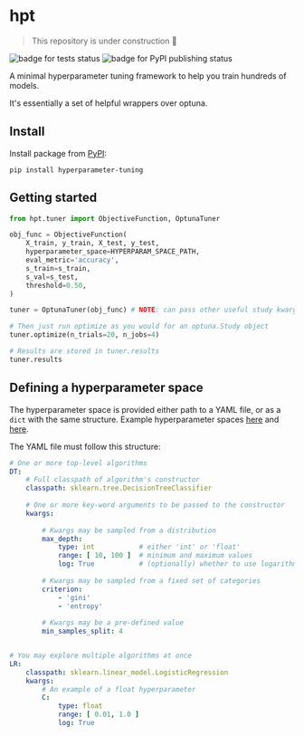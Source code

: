 # hpt

> This repository is under construction :construction:

![badge for tests status](https://github.com/AndreFCruz/hpt/actions/workflows/python-package.yml/badge.svg)
![badge for PyPI publishing status](https://github.com/AndreFCruz/hpt/actions/workflows/python-publish.yml/badge.svg)

A minimal hyperparameter tuning framework to help you train hundreds of models.

It's essentially a set of helpful wrappers over optuna.


## Install

Install package from [PyPI](https://pypi.org/project/hyperparameter-tuning/):


`
pip install hyperparameter-tuning
`

## Getting started

```py
from hpt.tuner import ObjectiveFunction, OptunaTuner

obj_func = ObjectiveFunction(
    X_train, y_train, X_test, y_test,
    hyperparameter_space=HYPERPARAM_SPACE_PATH,
    eval_metric='accuracy',
    s_train=s_train,
    s_val=s_test,
    threshold=0.50,
)

tuner = OptunaTuner(obj_func) # NOTE: can pass other useful study kwargs here (e.g. storage)

# Then just run optimize as you would for an optuna.Study object
tuner.optimize(n_trials=20, n_jobs=4)

# Results are stored in tuner.results
tuner.results
```

## Defining a hyperparameter space

The hyperparameter space is provided either path to a YAML file, or as a `dict` 
with the same structure.
Example hyperparameter spaces [here](examples/sklearn.small_hyperparam_space.yaml) and 
[here](examples/sklearn.large_hyperparam_space.yaml).

The YAML file must follow this structure:
```yaml
# One or more top-level algorithms
DT:  
    # Full classpath of algorithm's constructor
    classpath: sklearn.tree.DecisionTreeClassifier
    
    # One or more key-word arguments to be passed to the constructor
    kwargs:
        
        # Kwargs may be sampled from a distribution
        max_depth:
            type: int           # either 'int' or 'float'
            range: [ 10, 100 ]  # minimum and maximum values
            log: True           # (optionally) whether to use logarithmic scale
        
        # Kwargs may be sampled from a fixed set of categories
        criterion:
            - 'gini'
            - 'entropy'
        
        # Kwargs may be a pre-defined value
        min_samples_split: 4


# You may explore multiple algorithms at once
LR:
    classpath: sklearn.linear_model.LogisticRegression
    kwargs:
        # An example of a float hyperparameter
        C:
            type: float
            range: [ 0.01, 1.0 ]
            log: True

```
